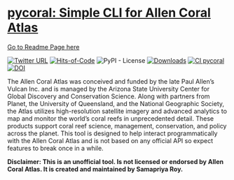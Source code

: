 # [pycoral: Simple CLI for Allen Coral Atlas](https://samapriya.github.io/pycoral/)

[Go to Readme Page here](https://samapriya.github.io/pycoral/)


[![Twitter URL](https://img.shields.io/twitter/follow/samapriyaroy?style=social)](https://twitter.com/intent/follow?screen_name=samapriyaroy)
[![Hits-of-Code](https://hitsofcode.com/github/samapriya/pycoral?branch=main)](https://hitsofcode.com/github/samapriya/pycoral?branch=main)
![PyPI - License](https://img.shields.io/pypi/l/pycoral)
[![Downloads](https://pepy.tech/badge/pycoral)](https://pepy.tech/project/pycoral)
[![CI pycoral](https://github.com/samapriya/pycoral/actions/workflows/package_ci.yml/badge.svg)](https://github.com/samapriya/pycoral/actions/workflows/package_ci.yml)
[![DOI](https://zenodo.org/badge/DOI/10.5281/zenodo.5497093.svg)](https://doi.org/10.5281/zenodo.5497093)

The Allen Coral Atlas was conceived and funded by the late Paul Allen’s Vulcan Inc. and is managed by the Arizona State University Center for Global Discovery and Conservation Science. Along with partners from Planet, the University of Queensland, and the National Geographic Society, the Atlas utilizes high-resolution satellite imagery and advanced analytics to map and monitor the world’s coral reefs in unprecedented detail. These products support coral reef science, management, conservation, and policy across the planet. This tool is designed to help interact programmatically with the Allen Coral Atlas and is not based on any official API so expect features to break once in a while.

**Disclaimer: This is an unofficial tool. Is not licensed or endorsed by Allen Coral Atlas. It is created and maintained by Samapriya Roy.**
